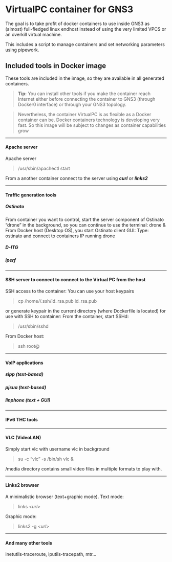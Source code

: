 VirtualPC container for GNS3
=======================

The goal is to take profit of docker containers to use inside GNS3 as (almost) full-fledged linux endhost instead of
using the very limited VPCS or an overkill virtual machine.

This includes a script to manage containers and set networking parameters using pipework.

Included tools in Docker image
------------------------------
These tools are included in the image, so they are available in all generated containers.

> **Tip:** You can install other tools if you make the container reach Internet either before connecting the container to GNS3 (through Docker0 interface) or through your
GNS3 topology.

> Nevertheless, the container VirtualPC is as flexible as a Docker container can be. Docker containers technology is developing very fast.
So this image will be subject to changes as container capabilities grow 

-------------
#### <i class="icon-folder-open"></i> Apache server
Apache server 

> /usr/sbin/apachectl start

From a another container connect to the server using ***curl*** or ***links2***

-------------
#### <i class="icon-folder-open"></i> Traffic generation tools
##### **Ostinato**
From container you want to control, start the server component of Ostinato “drone” in the background, so you can 
continue to use the terminal: drone &
From Docker host (Desktop OS), you start Ostinato client GUI: Type: ostinato and connect to containers IP running drone
##### **D-ITG**
##### **iperf**

-------------
#### <i class="icon-folder-open"></i> SSH server to connect to connect to the Virtual PC from the host
SSH access to the container: You can use your host keypairs 

> cp /home//.ssh/id_rsa.pub id_rsa.pub

or generate keypair in the current directory (where Dockerfile is located) for use with SSH to container:
From the container, start SSHd: 

> /usr/sbin/sshd

From Docker host: 

> ssh root@

-------------
#### <i class="icon-folder-open"></i> VoIP applications
##### **sipp (text-based)**
##### **pjsua (text-based)**
##### **linphone (text + GUI)**

-------------
#### <i class="icon-folder-open"></i> IPv6 THC tools


-------------
#### <i class="icon-folder-open"></i> VLC (VideoLAN)
Simply start vlc with username vlc in background 

> su -c “vlc” -s /bin/sh vlc &

/media directory contains small video files in multiple formats to play with.

-------------
#### <i class="icon-folder-open"></i> Links2 browser
A minimalistic browser (text+graphic mode).
Text mode: 

> links <_url_>

Graphic mode: 

> links2 -g <_url_>

-------------
#### <i class=”icon-folder-open”></i> And many other tools
inetutils-traceroute, iputils-tracepath, mtr...
